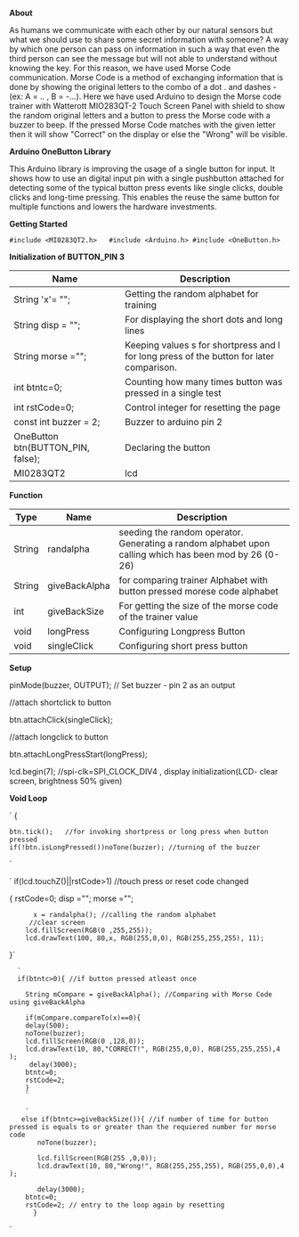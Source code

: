 **About**

As humans we communicate with each other by our natural sensors but what we should use to share some secret information with someone? A way by which one person can pass on information in such a way that even the third person can see the message but will not able to understand without knowing the key. For this reason, we have used Morse Code communication. Morse Code is a method of exchanging information that is done by showing the original letters to the combo of a dot . and dashes - (ex: A = .. , B = -...). Here we have used Arduino to design the Morse code trainer with Watterott MIO283QT-2 Touch Screen Panel with shield to show the random original letters and a button to press the Morse code with a buzzer to beep. If the pressed Morse Code matches with the given letter then it will show "Correct" on the display or else the "Wrong" will be visible.

**Arduino OneButton Library**

This Arduino library is improving the usage of a single button for input. It shows how to use an digital input pin with a single pushbutton attached for detecting some of the typical button press events like single clicks, double clicks and long-time pressing. This enables the reuse the same button for multiple functions and lowers the hardware investments.

**Getting Started**

`
#include <MI0283QT2.h>  
#include <Arduino.h>
#include <OneButton.h>
`

**Initialization of BUTTON_PIN 3**

| Name | Description |
| ------ | ------ |
| String 'x'= ""; | Getting the random alphabet for training |
| String disp = ""; | For displaying the short dots and long lines  |
| String morse ="";  | Keeping values s for shortpress and l for long press of the button for later comparison. |
| int btntc=0; | Counting how many times button was pressed in a single test
| int rstCode=0; | Control integer for resetting the page |
| const int buzzer = 2; | Buzzer to arduino pin 2 | 
| OneButton btn(BUTTON_PIN, false); | Declaring the button |
| MI0283QT2 | lcd | Declare only one display (MI0283QT2 Adapter v1) | 


**Function**

| Type | Name | Description |
| ------ | ------ | ------ |
| String | randalpha |seeding the random operator. Generating a random alphabet upon calling which has been mod by 26 (0-26)
| String | giveBackAlpha | for comparing trainer Alphabet with button pressed morese code alphabet |
| int | giveBackSize | For getting the size of the morse code of the trainer value |
| void | longPress | Configuring Longpress Button |
| void  | singleClick | Configuring short press button |


**Setup**

pinMode(buzzer, OUTPUT); // Set buzzer - pin 2 as an output

//attach shortclick to button

btn.attachClick(singleClick); 

//attach longclick to button

btn.attachLongPressStart(longPress); 

lcd.begin(7); //spi-clk=SPI_CLOCK_DIV4 , display initialization(LCD- clear screen, brightness 50% given)

**Void Loop**

`
{


    btn.tick();   //for invoking shortpress or long press when button pressed
    if(!btn.isLongPressed())noTone(buzzer); //turning of the buzzer
    
`
    

`
if(lcd.touchZ()||rstCode>1) //touch press or reset code changed

  {
     rstCode=0;
     disp ="";
     morse ="";
    
       
          x = randalpha(); //calling the random alphabet
         //clear screen
        lcd.fillScreen(RGB(0 ,255,255));
        lcd.drawText(100, 80,x, RGB(255,0,0), RGB(255,255,255), 11);
      
  }`
      
      `
      if(btntc>0){ //if button pressed atleast once

        String mCompare = giveBackAlpha(); //Comparing with Morse Code using giveBackAlpha 
        
        if(mCompare.compareTo(x)==0){
        delay(500);
        noTone(buzzer);
        lcd.fillScreen(RGB(0 ,128,0));
        lcd.drawText(10, 80,"CORRECT!", RGB(255,0,0), RGB(255,255,255),4 );
         delay(3000);
        btntc=0;
        rstCode=2;
        }
        `
        
        `
       else if(btntc>=giveBackSize()){ //if number of time for button pressed is equals to or greater than the requiered number for morse code
           noTone(buzzer);
           
           lcd.fillScreen(RGB(255 ,0,0));
           lcd.drawText(10, 80,"Wrong!", RGB(255,255,255), RGB(255,0,0),4 );
          
           delay(3000);
        btntc=0;
        rstCode=2; // entry to the loop again by resetting 
          }
          
`













